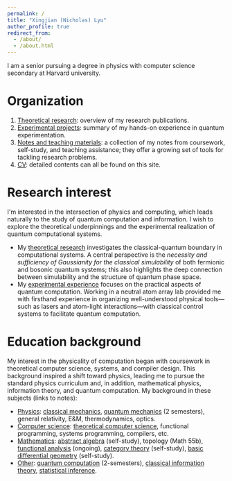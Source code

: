 ```yaml
---
permalink: /
title: "Xingjian (Nicholas) Lyu"
author_profile: true
redirect_from: 
  - /about/
  - /about.html
---
```


I am a senior pursuing a degree in physics with computer science secondary at Harvard university. 

Organization
======

1. [Theoretical research](/publications): overview of my research publications. 
2. [Experimental projects](/projects): summary of my hands-on experience in quantum experimentation. 
3. [Notes and teaching materials](/talks): a collection of my notes from coursework, self-study, and teaching assistance; they offer a growing set of tools for tackling research problems. 
4. [CV](/files/XLyu_Resume_1110.pdf): detailed contents can all be found on this site. 

Research interest
======

I'm interested in the intersection of physics and computing, which leads naturally to the study of quantum computation and information. I wish to explore the theoretical underpinnings and the experimental realization of quantum computational systems.

- My [theoretical research](/publications) investigates the classical-quantum boundary in computational systems. A central perspective is the *necessity and sufficiency of Gaussianity for the classical simulability* of both fermionic and bosonic quantum systems; this also highlights the deep connection between simulability and the structure of quantum phase space. 
- My [experimental experience](/projects/experiment) focuses on the practical aspects of quantum computation. Working in a neutral atom array lab provided me with firsthand experience in organizing well-understood physical tools—such as lasers and atom-light interactions—with classical control systems to facilitate quantum computation.

Education background 
======

My interest in the physicality of computation began with coursework in theoretical computer science, systems, and compiler design. This background inspired a shift toward physics, leading me to pursue the standard physics curriculum and, in addition, mathematical physics, information theory, and quantum computation. My background in these subjects (links to notes):

- <u>Physics</u>: [classical mechanics](/knowledge-base/2024-01-02-classical-mechanics-2024), [quantum mechanics](/knowledge-base/2023-12-01-quantum-mechanics-2-2023) (2 semesters), general relativity, E&M, thermodynamics, optics. 
- <u>Computer science</u>: [theoretical computer science](/knowledge-base/2022-11-01-theoretical-computer-science-2022), functional programming, systems programming, compilers, etc. 
- <u>Mathematics</u>: [abstract algebra](/knowledge-base/2023-01-01-algebra-2023) (self-study), topology (Math 55b), [functional analysis](/knowledge-base/2024-10-01-real-analysis-2024) (ongoing), [category theory](/knowledge-base/2023-10-01-category-theory-2023) (self-study), [basic differential geometry](/knowledge-base/2023-01-01-miscellany-2023) (self-study). 
- <u>Other</u>: [quantum computation](/knowledge-base/2022-12-01-quantum-computation-2022) (2-semesters), [classical information theory](/knowledge-base/2024-12-01-classical-info-2024), [statistical inference](/knowledge-base/2024-08-01-statistical-inference-2024). 